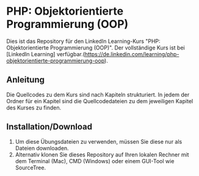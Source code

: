 # PHP: Objektorientierte Programmierung (OOP)
Dies ist das Repository für den LinkedIn Learning-Kurs "PHP: Objektorientierte Programmierung (OOP)". Der vollständige Kurs ist bei [LinkedIn Learning] verfügbar.(https://de.linkedin.com/learning/php-objektorientierte-programmierung-oop).

## Anleitung
Die Quellcodes zu dem Kurs sind nach Kapiteln strukturiert. In jedem der Ordner für ein Kapitel sind die Quellcodedateien zu dem jeweiligen Kapitel des Kurses zu finden.

## Installation/Download
1. Um diese Übungsdateien zu verwenden, müssen Sie diese nur als Dateien downloaden.
2. Alternativ klonen Sie dieses Repository auf Ihren lokalen Rechner mit dem Terminal (Mac), CMD (Windows) oder einem GUI-Tool wie SourceTree.
